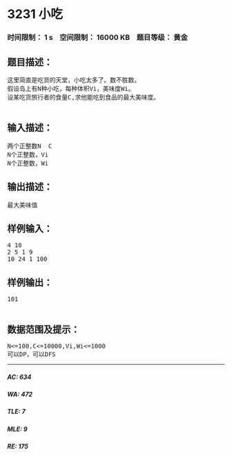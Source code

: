 # 3231 小吃   
### 时间限制： 1 s&nbsp;&nbsp;&nbsp;&nbsp;空间限制： 16000 KB&nbsp;&nbsp;&nbsp;&nbsp;题目等级： 黄金  
## 题目描述：  

<pre>
这里简直是吃货的天堂，小吃太多了。数不胜数。
假设岛上有N种小吃，每种体积Vi，美味度Wi。
设某吃货旅行者的食量C,求他能吃到食品的最大美味度。
 
</pre>
  
  
## 输入描述：  

<pre>
两个正整数N  C
N个正整数，Vi
N个正整数，Wi
</pre>
  
  
## 输出描述：  

<pre>
最大美味值
</pre>
  
  
## 样例输入：  

<pre>
4 10
2 5 1 9
10 24 1 100
</pre>
  
  
## 样例输出：  

<pre>
101
 
</pre>
  
  
## 数据范围及提示：  

<pre>
N<=100,C<=10000,Vi,Wi<=1000
可以DP，可以DFS
</pre>
  
  
***  

##### AC: 634  
##### WA: 472  
##### TLE: 7  
##### MLE: 9  
##### RE: 175  
